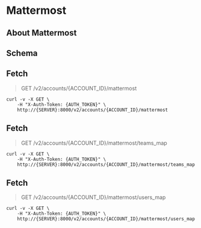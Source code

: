 # Mattermost

## About Mattermost

## Schema



## Fetch

> GET /v2/accounts/{ACCOUNT_ID}/mattermost

```shell
curl -v -X GET \
    -H "X-Auth-Token: {AUTH_TOKEN}" \
    http://{SERVER}:8000/v2/accounts/{ACCOUNT_ID}/mattermost
```

## Fetch

> GET /v2/accounts/{ACCOUNT_ID}/mattermost/teams_map

```shell
curl -v -X GET \
    -H "X-Auth-Token: {AUTH_TOKEN}" \
    http://{SERVER}:8000/v2/accounts/{ACCOUNT_ID}/mattermost/teams_map
```

## Fetch

> GET /v2/accounts/{ACCOUNT_ID}/mattermost/users_map

```shell
curl -v -X GET \
    -H "X-Auth-Token: {AUTH_TOKEN}" \
    http://{SERVER}:8000/v2/accounts/{ACCOUNT_ID}/mattermost/users_map
```

